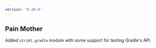 ```yaml
---
version: '0.20.0'
---
```


## Pain Mother

Added `strikt.gradle` module with some support for testing Gradle's API.

